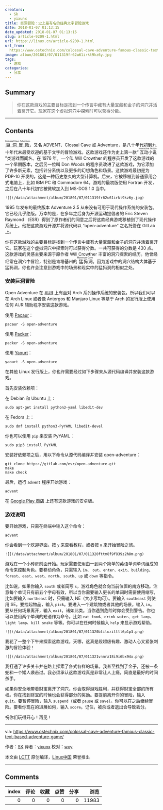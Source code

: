 ```yaml
---
creators:
  - Sk
  - yixunx
title: 巨洞冒险：史上最有名的经典文字冒险游戏
date: 2018-01-07 01:13:15
date_updated: 2018-01-07 01:13:15
slug: article-9209-1.html
url: https://linux.cn/article-9209-1.html
url_from: 
  https://www.ostechnix.com/colossal-cave-adventure-famous-classic-text-based-adventure-game/
image: album/201801/07/011319fr62u61irkt9kz6y.jpg
tags:
  - 游戏
categories:
  - 分享
---
```


## Summary

> 你在这款游戏的主要目标是找到一个传言中藏有大量宝藏和金子的洞穴并活着离开它。玩家在这个虚拟洞穴中探索时可以获得分数。

***

<!-- more -->

## Contents

[<ruby> 巨洞冒险 <rt>  Colossal Cave Adventure </rt></ruby>](https://zh.wikipedia.org/wiki/%E5%B7%A8%E6%B4%9E%E5%86%92%E9%9A%AA)，又名 ADVENT、Clossal Cave 或 Adventure，是八十年代初到九十年代末最受欢迎的基于文字的冒险游戏。这款游戏还作为史上第一款“<ruby> 互动小说 <rt>  interactive fiction </rt></ruby>”类游戏而闻名。在 1976 年，一个叫 Will Crowther 的程序员开发了这款游戏的一个早期版本，之后另一位叫 Don Woods 的程序员改进了这款游戏，为它添加了许多新元素，包括计分系统以及更多的幻想角色和场景。这款游戏最初是为 PDP-10 开发的，这是一种历史悠久的大型计算机。后来，它被移植到普通家用台式电脑上，比如 IBM PC 和 Commodore 64。游戏的最初版使用 Fortran 开发，之后在八十年代初它被微软加入到 MS-DOS 1.0 当中。

`![](/data/attachment/album/201801/07/011319fr62u61irkt9kz6y.jpg)`

1995 年发布的最终版本 Adventure 2.5 从来没有可用于现代操作系统的安装包。它已经几乎绝版。万幸的是，在多年之后身为开源运动提倡者的 Eric Steven Raymond （ESR）得到了原作者们的同意之后将这款经典游戏移植到了现代操作系统上。他把这款游戏开源并将源代码以 “open-adventure” 之名托管在 GitLab 上。

你在这款游戏的主要目标是找到一个传言中藏有大量宝藏和金子的洞穴并活着离开它。玩家在这个虚拟洞穴中探索时可以获得分数。一共可获得的分数是 430 点。这款游戏的灵感主要来源于原作者 Will Crowther 丰富的洞穴探索的经历。他曾经经常在洞穴中冒险，特别是肯塔基州的<ruby> 猛犸洞 <rt>  Mammoth Cave </rt></ruby>。因为游戏中的洞穴结构大体基于猛犸洞，你也许会注意到游戏中的场景和现实中的猛犸洞的相似之处。

### 安装巨洞冒险

Open Adventure 在 [AUR](https://aur.archlinux.org/packages/open-adventure/) 上有面对 Arch 系列操作系统的安装包。所以我们可以在 Arch Linux 或者像 Antergos 和 Manjaro Linux 等基于 Arch 的发行版上使用任何 AUR 辅助程序安装这款游戏。

使用 [Pacaur](https://www.ostechnix.com/install-pacaur-arch-linux/)：

```shell
pacaur -S open-adventure
```

使用 [Packer](https://www.ostechnix.com/install-packer-arch-linux-2/)：

```shell
packer -S open-adventure
```

使用 [Yaourt](https://www.ostechnix.com/install-yaourt-arch-linux/)：

```shell
yaourt -S open-adventure
```

在其他 Linux 发行版上，你也许需要经过如下步骤来从源代码编译并安装这款游戏。

首先安装依赖项：

在 Debian 和 Ubuntu 上：

```shell
sudo apt-get install python3-yaml libedit-dev
```

在 Fedora 上：

```shell
sudo dnf install python3-PyYAML libedit-devel
```

你也可以使用 `pip` 来安装 PyYAML：

```shell
sudo pip3 install PyYAML
```

安装好依赖项之后，用以下命令从源代码编译并安装 open-adventure：

```shell
git clone https://gitlab.com/esr/open-adventure.git
make
make check
```

最后，运行 `advent` 程序开始游戏：

```shell
advent
```

在 [Google Play 商店](https://play.google.com/store/apps/details?id=com.ecsoftwareconsulting.adventure430) 上还有这款游戏的安卓版。

### 游戏说明

要开始游戏，只需在终端中输入这个命令：

```shell
advent
```

你会看到一个欢迎界面。按 `y` 来查看教程，或者按 `n` 来开始冒险之旅。

`![](/data/attachment/album/201801/07/011320fttm8f9f839z2h8m.png)`

游戏在一个小砖房前面开始。玩家需要使用由一到两个简单的英语单词单词组成的命令来控制角色。要移动角色，只需输入 `in`、 `out`、`enter`、`exit`、`building`、`forest`、`east`、`west`、`north`、`south`、`up` 或 `down` 等指令。

比如说，如果你输入 `south` 或者简写 `s`，游戏角色就会向当前位置的南方移动。注意每个单词只有前五个字母有效，所以当你需要输入更长的单词时需要使用缩写，比如要输入 `northeast` 时，只需输入 NE（大小写均可）。要输入 `southeast` 则使用 SE。要捡起物品，输入 `pick`。要进入一个建筑物或者其他的场景，输入 `in`。要从任何场景离开，输入 `exit`，诸如此类。当你遇到危险时你会受到警告。你也可以使用两个单词的短语作为命令，比如 `eat food`、`drink water`、`get lamp`、`light lamp`、`kill snake` 等等。你可以在任何时候输入 `help` 来显示游戏帮助。

`![](/data/attachment/album/201801/07/011320blilozillll6p1p3.png)`

我花了一整个下午来探索这款游戏。天哪，这真是段超级有趣、激动人心又紧张刺激的冒险体验！

`![](/data/attachment/album/201801/07/011321vnnra18i9i6bx94x.png)`

我打通了许多关卡并在路上探索了各式各样的场景。我甚至找到了金子，还被一条蛇和一个矮人袭击过。我必须承认这款游戏真是非常让人上瘾，简直是最好的时间杀手。

如果你安全地带着财宝离开了洞穴，你会取得游戏胜利，并获得财宝全部的所有权。你在找到财宝的时候也会获得部分的奖励。要提前离开你的冒险，输入 `quit`。要暂停冒险，输入 `suspend`（或者 `pause` 或 `save`）。你可以在之后继续冒险。要看你现在的进展如何，输入 `score`。记住，被杀或者退出会导致丢分。

祝你们玩得开心！再见！

---

via: <https://www.ostechnix.com/colossal-cave-adventure-famous-classic-text-based-adventure-game/>

作者：[SK](https://www.ostechnix.com/author/sk/) 译者：[yixunx](https://github.com/yixunx) 校对：[wxy](https://github.com/wxy)

本文由 [LCTT](https://github.com/LCTT/TranslateProject) 原创编译，[Linux中国](https://linux.cn/) 荣誉推出

***

## Comments


|   index |   评论 |   收藏 |   点赞 |   分享 |   浏览 |
|--------:|-------:|-------:|-------:|-------:|-------:|
|       0 |      0 |      0 |      0 |      0 |  11983 |
